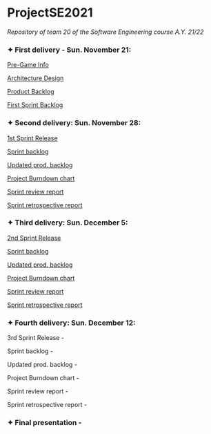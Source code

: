 # ProjectSE2021
_Repository of team 20 of the Software Engineering course A.Y. 21/22_

### ✦ First delivery - Sun. November 21:

  [Pre-Game Info](https://docs.google.com/document/d/150nI8XnC_kZe4jG__v4gwtC6nZT15hzM/edit?usp=sharing&ouid=116525819115775980151&rtpof=true&sd=true)
  
  [Architecture Design](https://drive.google.com/file/d/1aC3ewx9ntOOFt4w6opfJrnL4DLbpPwoU/view?usp=sharing)
  
  [Product Backlog](https://docs.google.com/spreadsheets/d/1_tZ-b834kGpjWSfIYKGc3dXVGtDrJD-u/edit?usp=sharing&ouid=116525819115775980151&rtpof=true&sd=true)
  
  [First Sprint Backlog](https://docs.google.com/spreadsheets/d/16bT2IOX1n09y_2kjN82ov_fDsspXJAHg/edit?usp=sharing&ouid=116525819115775980151&rtpof=true&sd=true)


### ✦ Second delivery: Sun. November 28:

  [1st Sprint Release](https://drive.google.com/file/d/1cCYvf8lUEAdfUF-aPZTC-1ij2ZDjzGNQ/view?usp=sharing)
  
  [Sprint backlog](https://docs.google.com/spreadsheets/d/1bBIzvDScUwmjzVbCXV9UNythWYEtJOPa/edit?usp=sharing&ouid=116525819115775980151&rtpof=true&sd=true)
  
  [Updated prod. backlog](https://docs.google.com/spreadsheets/d/1r2g8dOGUuZnLI5yRz7KbLe3PGDtyaSDE/edit#gid=1100884198)
  
  [Project Burndown chart](https://drive.google.com/file/d/1cT9AXIJaZiMAEOftudyzJxPL87KYk4VU/view?usp=sharing)
  
  [Sprint review report](https://drive.google.com/file/d/189dsSWwEdrqVHjQ9U7KzXuIKnKSFEibO/view?usp=sharing)
  
  [Sprint retrospective report](https://drive.google.com/file/d/18EgGY1L9hK9GscJpfY1APJLdD3fmjrWZ/view?usp=sharing)
  

### ✦ Third delivery: Sun. December 5:
  
  [2nd Sprint Release](https://drive.google.com/file/d/189lGfXcZ-Y6AvSQv1pggmC85u2Ow_UD_/view?usp=sharing)
  
  [Sprint backlog](https://docs.google.com/spreadsheets/d/18Md_5_tZO6J8s5MCN2IoBly2AEGTL7Sq/edit?usp=sharing&ouid=116525819115775980151&rtpof=true&sd=true)
  
  [Updated prod. backlog](https://docs.google.com/spreadsheets/d/1r2g8dOGUuZnLI5yRz7KbLe3PGDtyaSDE/edit?usp=sharing&ouid=116525819115775980151&rtpof=true&sd=true)
  
  [Project Burndown chart](https://drive.google.com/file/d/1dpd7ISsEVdynM0O9VwPgdpqo0A4RN8tv/view?usp=sharing)
  
  [Sprint review report](https://drive.google.com/file/d/19Jq4d1evMEDdMitQRJmkuQnNheSQHpwv/view?usp=sharing)
  
  [Sprint retrospective report]()


### ✦ Fourth delivery: Sun. December 12:
  
  3rd Sprint Release -
  
  Sprint backlog -
  
  Updated prod. backlog -
  
  Project Burndown chart -
  
  Sprint review report -
  
  Sprint retrospective report -
  
 ### ✦ Final presentation - 
